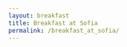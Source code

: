 ```yaml
---
layout: breakfast
title: Breakfast at Sofia
permalink: /breakfast_at_sofia/
---
```


<div id="report_box"></div>
<div id="ball"></div>
